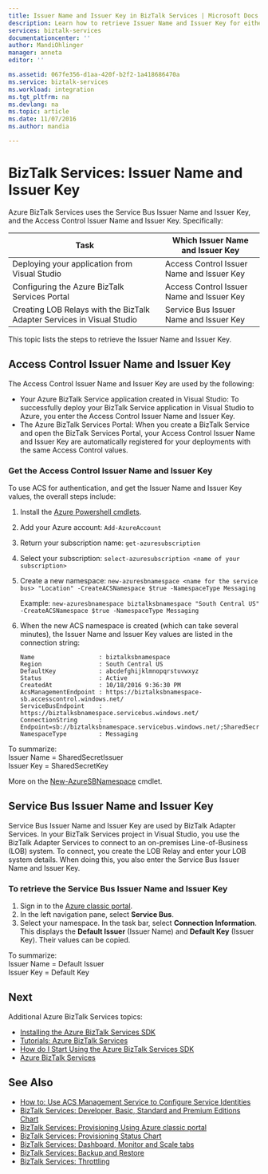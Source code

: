 ```yaml
---
title: Issuer Name and Issuer Key in BizTalk Services | Microsoft Docs
description: Learn how to retrieve Issuer Name and Issuer Key for either Service Bus or Access Control (ACS) in BizTalk Services. MABS, WABS
services: biztalk-services
documentationcenter: ''
author: MandiOhlinger
manager: anneta
editor: ''

ms.assetid: 067fe356-d1aa-420f-b2f2-1a418686470a
ms.service: biztalk-services
ms.workload: integration
ms.tgt_pltfrm: na
ms.devlang: na
ms.topic: article
ms.date: 11/07/2016
ms.author: mandia

---
```

# BizTalk Services: Issuer Name and Issuer Key
Azure BizTalk Services uses the Service Bus Issuer Name and Issuer Key, and the Access Control Issuer Name and Issuer Key. Specifically:

| Task | Which Issuer Name and Issuer Key |
| --- | --- |
| Deploying your application from Visual Studio |Access Control Issuer Name and Issuer Key |
| Configuring the Azure BizTalk Services Portal |Access Control Issuer Name and Issuer Key |
| Creating LOB Relays with the BizTalk Adapter Services in Visual Studio |Service Bus Issuer Name and Issuer Key |

This topic lists the steps to retrieve the Issuer Name and Issuer Key. 

## Access Control Issuer Name and Issuer Key
The Access Control Issuer Name and Issuer Key are used by the following:

* Your Azure BizTalk Service application created in Visual Studio: To successfully deploy your BizTalk Service application in Visual Studio to Azure, you enter the Access Control Issuer Name and Issuer Key. 
* The Azure BizTalk Services  Portal: When you create a BizTalk Service and open the BizTalk Services Portal, your Access Control Issuer Name and Issuer Key are automatically registered for your deployments with the same Access Control values.

### Get the Access Control Issuer Name and Issuer Key

To use ACS for authentication, and get the Issuer Name and Issuer Key values, the overall steps include:

1. Install the [Azure Powershell cmdlets](https://azure.microsoft.com/documentation/articles/powershell-install-configure/).
2. Add your Azure account: `Add-AzureAccount`
3. Return your subscription name: `get-azuresubscription`
4. Select your subscription: `select-azuresubscription <name of your subscription>` 
5. Create a new namespace: `new-azuresbnamespace <name for the service bus> "Location" -CreateACSNamespace $true -NamespaceType Messaging`

    Example:
      `new-azuresbnamespace biztalksbnamespace "South Central US" -CreateACSNamespace $true -NamespaceType Messaging`
      
5. When the new ACS namespace is created (which can take several minutes), the Issuer Name and Issuer Key values are listed in the connection string: 

    ```
    Name                  : biztalksbnamespace
    Region                : South Central US
    DefaultKey            : abcdefghijklmnopqrstuvwxyz
    Status                : Active
    CreatedAt             : 10/18/2016 9:36:30 PM
    AcsManagementEndpoint : https://biztalksbnamespace-sb.accesscontrol.windows.net/
    ServiceBusEndpoint    : https://biztalksbnamespace.servicebus.windows.net/
    ConnectionString      : Endpoint=sb://biztalksbnamespace.servicebus.windows.net/;SharedSecretIssuer=owner;SharedSecretValue=abcdefghijklmnopqrstuvwxyz
    NamespaceType         : Messaging
    ```

To summarize:  
Issuer Name = SharedSecretIssuer  
Issuer Key = SharedSecretKey

More on the [New-AzureSBNamespace](https://msdn.microsoft.com/library/dn495165.aspx) cmdlet. 

## Service Bus Issuer Name and Issuer Key
Service Bus Issuer Name and Issuer Key are used by BizTalk Adapter Services. In your BizTalk Services project in Visual Studio, you use the BizTalk Adapter Services to connect to an on-premises Line-of-Business (LOB) system. To connect, you create the LOB Relay and enter your LOB system details. When doing this, you also enter the Service Bus Issuer Name and Issuer Key.

### To retrieve the Service Bus Issuer Name and Issuer Key
1. Sign in to the [Azure classic portal](http://go.microsoft.com/fwlink/p/?LinkID=213885).
2. In the left navigation pane, select **Service Bus**.
3. Select your namespace. In the task bar, select **Connection Information**. This displays the **Default Issuer** (Issuer Name) and **Default Key** (Issuer Key). Their values can be copied.  

To summarize:  
Issuer Name = Default Issuer  
Issuer Key = Default Key

## Next
Additional Azure BizTalk Services topics:

* [Installing the Azure BizTalk Services SDK](http://go.microsoft.com/fwlink/p/?LinkID=241589)<br/>
* [Tutorials: Azure BizTalk Services](http://go.microsoft.com/fwlink/p/?LinkID=236944)<br/>
* [How do I Start Using the Azure BizTalk Services SDK](http://go.microsoft.com/fwlink/p/?LinkID=302335)<br/>
* [Azure BizTalk Services](http://go.microsoft.com/fwlink/p/?LinkID=303664)<br/>

## See Also
* [How to: Use ACS Management Service to Configure Service Identities](http://go.microsoft.com/fwlink/p/?LinkID=303942)<br/>
* [BizTalk Services: Developer, Basic, Standard and Premium Editions Chart](http://go.microsoft.com/fwlink/p/?LinkID=302279)<br/>
* [BizTalk Services: Provisioning Using Azure classic portal](http://go.microsoft.com/fwlink/p/?LinkID=302280)<br/>
* [BizTalk Services: Provisioning Status Chart](http://go.microsoft.com/fwlink/p/?LinkID=329870)<br/>
* [BizTalk Services: Dashboard, Monitor and Scale tabs](http://go.microsoft.com/fwlink/p/?LinkID=302281)<br/>
* [BizTalk Services: Backup and Restore](http://go.microsoft.com/fwlink/p/?LinkID=329873)<br/>
* [BizTalk Services: Throttling](http://go.microsoft.com/fwlink/p/?LinkID=302282)<br/>

